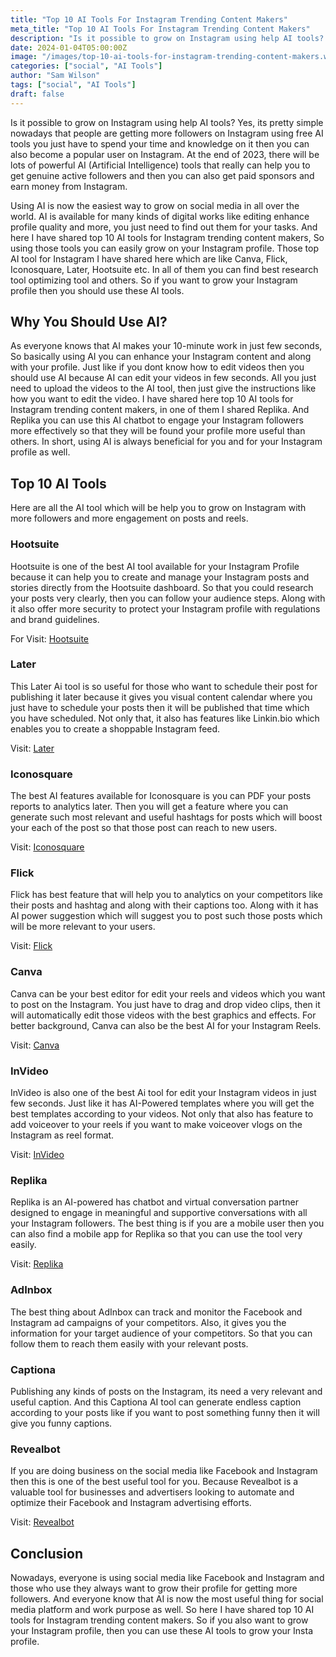 ```yaml
---
title: "Top 10 AI Tools For Instagram Trending Content Makers"
meta_title: "Top 10 AI Tools For Instagram Trending Content Makers"
description: "Is it possible to grow on Instagram using help AI tools? Yes, its pretty simple nowadays that people are getting more followers on Instagram using free AI tools you just have to spend your time and knowledge on it then you can also become a popular user on Instagram."
date: 2024-01-04T05:00:00Z
image: "/images/top-10-ai-tools-for-instagram-trending-content-makers.webp"
categories: ["social", "AI Tools"]
author: "Sam Wilson"
tags: ["social", "AI Tools"]
draft: false
---
```

Is it possible to grow on Instagram using help AI tools? Yes, its pretty simple nowadays that people are getting more followers on Instagram using free AI tools you just have to spend your time and knowledge on it then you can also become a popular user on Instagram. At the end of 2023, there will be lots of powerful AI (Artificial Intelligence) tools that really can help you to get genuine active followers and then you can also get paid sponsors and earn money from Instagram.

Using AI is now the easiest way to grow on social media in all over the world. AI is available for many kinds of digital works like editing enhance profile quality and more, you just need to find out them for your tasks. And here I have shared top 10 AI tools for Instagram trending content makers, So using those tools you can easily grow on your Instagram profile. Those top AI tool for Instagram I have shared here which are like Canva, Flick, Iconosquare, Later, Hootsuite etc. In all of them you can find best research tool optimizing tool and others. So if you want to grow your Instagram profile then you should use these AI tools.

## Why You Should Use AI?
As everyone knows that AI makes your 10-minute work in just few seconds, So basically using AI you can enhance your Instagram content and along with your profile. Just like if you dont know how to edit videos then you should use AI because AI can edit your videos in few seconds. All you just need to upload the videos to the AI tool, then just give the instructions like how you want to edit the video. I have shared here top 10 AI tools for Instagram trending content makers, in one of them I shared Replika. And Replika you can use this AI chatbot to engage your Instagram followers more effectively so that they will be found your profile more useful than others. In short, using AI is always beneficial for you and for your Instagram profile as well.

## Top 10 AI Tools
Here are all the AI tool which will be help you to grow on Instagram with more followers and more engagement on posts and reels.

### Hootsuite
Hootsuite is one of the best AI tool available for your Instagram Profile because it can help you to create and manage your Instagram posts and stories directly from the Hootsuite dashboard. So that you could research your posts very clearly, then you can follow your audience steps. Along with it also offer more security to protect your Instagram profile with regulations and brand guidelines.

For Visit: [Hootsuite](https://www.hootsuite.com/)

### Later
This Later Ai tool is so useful for those who want to schedule their post for publishing it later because it gives you visual content calendar where you just have to schedule your posts then it will be published that time which you have scheduled. Not only that, it also has features like Linkin.bio which enables you to create a shoppable Instagram feed.

Visit: [Later](https://later.com/)
 
### Iconosquare

The best AI features available for Iconosquare is you can PDF your posts reports to analytics later. Then you will get a feature where you can generate such most relevant and useful hashtags for posts which will boost your each of the post so that those post can reach to new users.

Visit: [Iconosquare](https://www.iconosquare.com/)

### Flick
Flick has best feature that will help you to analytics on your competitors like their posts and hashtag and along with their captions too. Along with it has AI power suggestion which will suggest you to post such those posts which will be more relevant to your users.

Visit: [Flick](https://www.flick.social/)

### Canva
Canva can be your best editor for edit your reels and videos which you want to post on the Instagram. You just have to drag and drop video clips, then it will automatically edit those videos with the best graphics and effects. For better background, Canva can also be the best AI for your Instagram Reels.

Visit: [Canva](https://www.canva.com/)

### InVideo
InVideo is also one of the best Ai tool for edit your Instagram videos in just few seconds. Just like it has AI-Powered templates where you will get the best templates according to your videos. Not only that also has feature to add voiceover to your reels if you want to make voiceover vlogs on the Instagram as reel format.

Visit: [InVideo](https://invideo.io/)

### Replika

Replika is an AI-powered has chatbot and virtual conversation partner designed to engage in meaningful and supportive conversations with all your Instagram followers. The best thing is if you are a mobile user then you can also find a mobile app for Replika so that you can use the tool very easily.

Visit: [Replika](https://replika.com/)

### AdInbox
The best thing about AdInbox can track and monitor the Facebook and Instagram ad campaigns of your competitors. Also, it gives you the information for your target audience of your competitors. So that you can follow them to reach them easily with your relevant posts.

### Captiona
Publishing any kinds of posts on the Instagram, its need a very relevant and useful caption. And this Captiona AI tool can generate endless caption according to your posts like if you want to post something funny then it will give you funny captions.

### Revealbot
If you are doing business on the social media like Facebook and Instagram then this is one of the best useful tool for you. Because Revealbot is a valuable tool for businesses and advertisers looking to automate and optimize their Facebook and Instagram advertising efforts.

Visit: [Revealbot](https://revealbot.com/)

## Conclusion
Nowadays, everyone is using social media like Facebook and Instagram and those who use they always want to grow their profile for getting more followers. And everyone know that AI is now the most useful thing for social media platform and work purpose as well. So here I have shared top 10 AI tools for Instagram trending content makers. So if you also want to grow your Instagram profile, then you can use these AI tools to grow your Insta profile.




